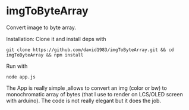 # imgToByteArray
Convert image to byte array.

Installation:
Clone it and install deps with

    git clone https://github.com/david1983/imgToByteArray.git && cd imgToByteArray && npm install

Run with

    node app.js

The App is really simple ,allows to convert an img (color or bw) to monochromatic array of bytes (that I use to render on LCS/OLED screen with arduino).
The code is not really elegant but it does the job.
